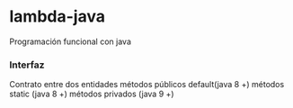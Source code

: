 # lambda-java
Programación funcional con java

### Interfaz
Contrato entre dos entidades
métodos públicos  default(java 8 +)
métodos static           (java 8 +)
métodos privados         (java 9 +)
